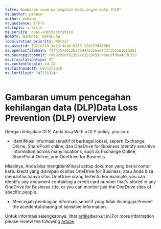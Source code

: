 ```yaml
---
title: Gambaran umum pencegahan kehilangan data (DLP)
ms.author: pebaum
author: pebaum
ms.audience: ITPro
ms.topic: article
ms.service: o365-administration
ROBOTS: NOINDEX, NOFOLLOW
localization_priority: Normal
ms.assetid: 187c6f19-3e7d-48a0-b785-170f578419b9
ms.openlocfilehash: f4f4757e652b276d44b266eef73f5b5161615281
ms.sourcegitcommit: c6692ce0fa1358ec3529e59ca0ecdfdea4cdc759
ms.translationtype: MT
ms.contentlocale: id-ID
ms.lasthandoff: 09/14/2020
ms.locfileid: "47731314"
---
```

# <a name="data-loss-prevention-dlp-overview"></a><span data-ttu-id="811ad-102">Gambaran umum pencegahan kehilangan data (DLP)</span><span class="sxs-lookup"><span data-stu-id="811ad-102">Data Loss Prevention (DLP) overview</span></span>

<span data-ttu-id="811ad-103">Dengan kebijakan DLP, Anda bisa:</span><span class="sxs-lookup"><span data-stu-id="811ad-103">With a DLP policy, you can:</span></span>

- <span data-ttu-id="811ad-104">Identifikasi informasi sensitif di berbagai lokasi, seperti Exchange Online, SharePoint online, dan OneDrive for Business.</span><span class="sxs-lookup"><span data-stu-id="811ad-104">Identify sensitive information across many locations, such as Exchange Online, SharePoint Online, and OneDrive for Business.</span></span>


<span data-ttu-id="811ad-105">Misalnya, Anda bisa mengidentifikasi setiap dokumen yang berisi nomor kartu kredit yang disimpan di situs OneDrive for Business, atau Anda bisa memantau hanya situs OneDrive orang tertentu.</span><span class="sxs-lookup"><span data-stu-id="811ad-105">For example, you can identify any document containing a credit card number that's stored in any OneDrive for Business site, or you can monitor just the OneDrive sites of specific people.</span></span>

- <span data-ttu-id="811ad-106">Mencegah pembagian informasi sensitif yang tidak disengaja.</span><span class="sxs-lookup"><span data-stu-id="811ad-106">Prevent the accidental sharing of sensitive information.</span></span>


<span data-ttu-id="811ad-107">Untuk informasi selengkapnya, lihat [artikel](https://docs.microsoft.com/microsoft-365/compliance/data-loss-prevention-policies)berikut ini.</span><span class="sxs-lookup"><span data-stu-id="811ad-107">For more information please review the following [article](https://docs.microsoft.com/microsoft-365/compliance/data-loss-prevention-policies).</span></span>


